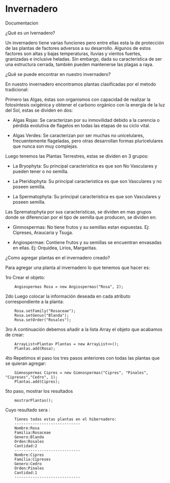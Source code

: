 # Invernadero


Documentacion

¿Qué es un Ivernadero?

Un invernadero tiene varias funciones pero entre ellas esta la de protección de las plantas de factores adversos a su desarrollo. Algunos de estos factores son altas y bajas temperaturas, lluvias y vientos fuertes, granizadas e inclusive heladas. Sin embargo, dada su característica de ser una estructura cerrada, también pueden mantenerse las plagas a raya.


¿Qué se puede encontrar en nuestro invernadero?

En nuestro invernadero encontramos plantas clasificadas por el metodo tradicional:

Primero las Algas, éstas son organismos con capacidad de realizar la fotosíntesis oxigénica y obtener el carbono orgánico con la energía de la luz del Sol, estas se dividen en dos:

- Algas Rojas: Se caracterizan por su inmovilidad debido a la carencia o pérdida evolutiva de flagelos en todas las etapas de su ciclo vital.

- Algas Verdes: Se caracterizan por ser muchas no unicelulares, frecuentemente flageladas, pero otras desarrollan formas pluricelulares que nunca son muy complejas.

Luego tenemos las Plantas Terrestres, estas se dividen en 3 grupos:

- La Bryophyta: Su principal caracteristica es que son No Vasculares y pueden tener o no semilla.

- La Pteridophyta: Su principal caracteristica es que son Vasculares y no poseen semilla.

- La Spermatophyta: Su principal caracteristica es que son Vasculares y poseen semilla.

Las Sprematophyta por sus caracteristicas, se dividen en mas grupos donde se diferencian por el tipo de semilla que producen, se dividen en:

- Gimnospermas: No tiene frutos y su semillas estan expuestas. Ej: Cipreses, Araucaria y Tsuga.

- Angiospermae: Contiene frutos y su semillas se encuentran envasadas en ellas. Ej: Orquidea, Lirios, Margaritas.


¿Como agregar plantas en el invernadero creado?


Para agregar una planta al invernadero lo que tenemos que hacer es:

1ro Crear el objeto:

        Angiospermas Rosa = new Angiospermas("Rosa", 2);

2do Luego colocar la información deseada en cada atributo correspondiente a la planta:

        Rosa.setFamily("Rosaceae");
        Rosa.setGenus("Blanda");
        Rosa.setOrder("Rosales");

3ro A continuación debemos añadir a la lista Array el objeto que acabamos de crear:


        ArrayList<Planta> Plantas = new ArrayList<>();
        Plantas.add(Rosa);
      

4to Repetimos el paso los tres pasos anteriores con todas las plantas que se quieran agregar:

        Gimnospermas Cipres = new Gimnospermas("Cipres", "Pinales", "Cipreses","Cedro", 1);
        Plantas.add(Cipres);

5to paso, mostrar los resultados

        mostrarPlantas();

Cuyo resultado sera :
            
        Tienes todas estas plantas en el hibernadero:
        -----------------------------
        Nombre:Rosa
        Familia:Rosaceae
        Genero:Blanda
        Orden:Rosales
        Cantidad:2
        -----------------------------
        Nombre:Cipres
        Familia:Cipreses
        Genero:Cedro
        Orden:Pinales
        Cantidad:1
        -----------------------------

